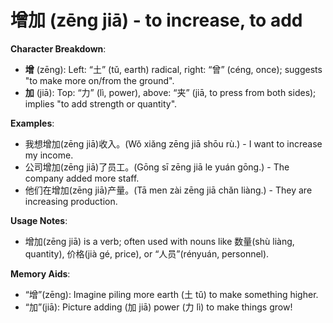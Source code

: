 # **增加 (zēng​ jiā) - to increase, to add**

**Character Breakdown**:  
- **增** (zēng): Left: “土” (tǔ, earth) radical, right: “曾” (céng, once); suggests "to make more on/from the ground".  
- **加** (jiā): Top: “力” (lì, power), above: “夹” (jiā, to press from both sides); implies "to add strength or quantity".

**Examples**:  
- 我想增加(zēng jiā)收入。(Wǒ xiǎng zēng jiā shōu rù.) - I want to increase my income.  
- 公司增加(zēng jiā)了员工。(Gōng sī zēng jiā le yuán gōng.) - The company added more staff.  
- 他们在增加(zēng jiā)产量。(Tā men zài zēng jiā chǎn liàng.) - They are increasing production.

**Usage Notes**:  
- 增加(zēng jiā) is a verb; often used with nouns like 数量(shù liàng, quantity), 价格(jià gé, price), or “人员”(rényuán, personnel).

**Memory Aids**:  
- “增”(zēng): Imagine piling more earth (土 tǔ) to make something higher.  
- “加”(jiā): Picture adding (加 jiā) power (力 lì) to make things grow!